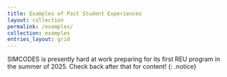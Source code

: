```yaml
---
title: Examples of Past Student Experiences
layout: collection
permalink: /examples/
collection: examples
entries_layout: grid
---
```


SIMCODES is presently hard at work preparing for its first REU program in the
summer of 2025. Check back after that for content!
{: .notice}